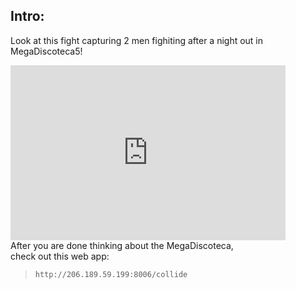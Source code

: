 ## Intro:

Look at this fight capturing 2 men fighiting after a night out in MegaDiscoteca5! <br>

<iframe width="440" height="280" src="https://www.youtube.com/embed/-oXPyBQ6vdI" title="Tall Man vs Short Man Funny Fight" frameborder="0" allow="accelerometer; autoplay; clipboard-write; encrypted-media; gyroscope; picture-in-picture" allowfullscreen></iframe>

<br>
After you are done thinking about the MegaDiscoteca, <br>
check out this web app: <br>

> ```http://206.189.59.199:8006/collide``` 
